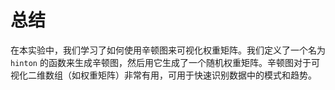 # 总结

在本实验中，我们学习了如何使用辛顿图来可视化权重矩阵。我们定义了一个名为 `hinton` 的函数来生成辛顿图，然后用它生成了一个随机权重矩阵。辛顿图对于可视化二维数组（如权重矩阵）非常有用，可用于快速识别数据中的模式和趋势。
